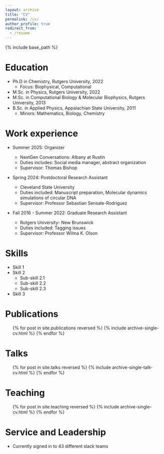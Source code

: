 ```yaml
---
layout: archive
title: "CV"
permalink: /cv/
author_profile: true
redirect_from:
  - /resume
---
```


{% include base_path %}

Education
======
* Ph.D in Chemistry, Rutgers University, 2022
  * Focus: Biophysical, Computational
* M.Sc. in Physics, Rutgers University, 2022
* M.Sc. in Computational Biology & Molecular Biophysics, Rutgers University, 2013
* B.Sc. in Applied Physics, Appalachian State University, 2011
  * Minors: Mathematics, Biology, Chemistry

Work experience
======
* Summer 2025: Organizer
  * NextGen Conversations: Albany at Rustin
  * Duties includes: Social media manager, abstract organization
  * Supervisor: Thomas Bishop

* Spring 2024: Postdoctoral Research Assistant
  * Cleveland State University
  * Duties included: Manuscript preparation, Molecular dynamics simulations of circular DNA
  * Supervisor: Professor Sebastian Sensale-Rodriguez

* Fall 2016 - Summer 2022: Graduate Research Assistant
  * Rutgers University- New Brunswick
  * Duties included: Tagging issues
  * Supervisor: Professor Wilma K. Olson
  
Skills
======
* Skill 1
* Skill 2
  * Sub-skill 2.1
  * Sub-skill 2.2
  * Sub-skill 2.3
* Skill 3

Publications
======
  <ul>{% for post in site.publications reversed %}
    {% include archive-single-cv.html %}
  {% endfor %}</ul>
  
Talks
======
  <ul>{% for post in site.talks reversed %}
    {% include archive-single-talk-cv.html  %}
  {% endfor %}</ul>
  
Teaching
======
  <ul>{% for post in site.teaching reversed %}
    {% include archive-single-cv.html %}
  {% endfor %}</ul>
  
Service and Leadership
======
* Currently signed in to 43 different slack teams
